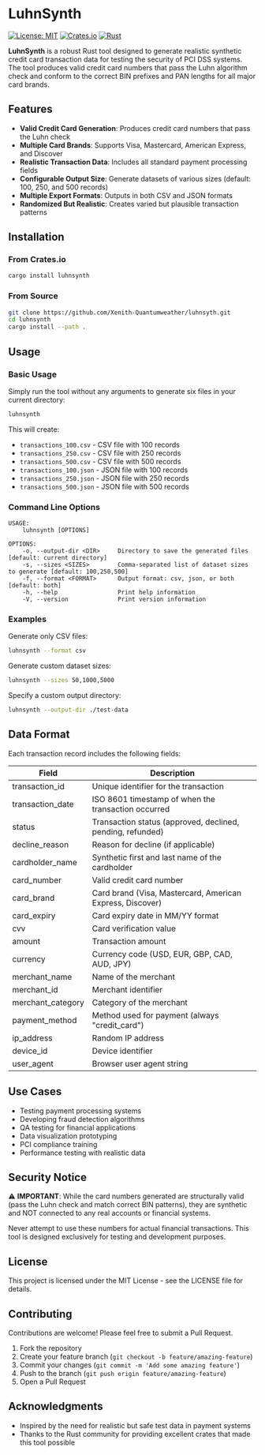 # LuhnSynth

[![License: MIT](https://img.shields.io/badge/License-MIT-yellow.svg)](https://opensource.org/licenses/MIT)
[![Crates.io](https://img.shields.io/crates/v/luhnsynth.svg)](https://crates.io/crates/luhnsynth)
[![Rust](https://github.com/yourusername/luhnsynth/workflows/Rust/badge.svg)](https://github.com/yourusername/luhnsynth/actions)

**LuhnSynth** is a robust Rust tool designed to generate realistic synthetic credit card transaction data for testing the security of PCI DSS systems. The tool produces valid credit card numbers that pass the Luhn algorithm check and conform to the correct BIN prefixes and PAN lengths for all major card brands.


## Features

- **Valid Credit Card Generation**: Produces credit card numbers that pass the Luhn check
- **Multiple Card Brands**: Supports Visa, Mastercard, American Express, and Discover
- **Realistic Transaction Data**: Includes all standard payment processing fields
- **Configurable Output Size**: Generate datasets of various sizes (default: 100, 250, and 500 records)
- **Multiple Export Formats**: Outputs in both CSV and JSON formats
- **Randomized But Realistic**: Creates varied but plausible transaction patterns

## Installation

### From Crates.io

```bash
cargo install luhnsynth
```

### From Source

```bash
git clone https://github.com/Xenith-Quantumweather/luhnsyth.git
cd luhnsynth
cargo install --path .
```

## Usage

### Basic Usage

Simply run the tool without any arguments to generate six files in your current directory:

```bash
luhnsynth
```

This will create:
- `transactions_100.csv` - CSV file with 100 records
- `transactions_250.csv` - CSV file with 250 records  
- `transactions_500.csv` - CSV file with 500 records
- `transactions_100.json` - JSON file with 100 records
- `transactions_250.json` - JSON file with 250 records
- `transactions_500.json` - JSON file with 500 records

### Command Line Options

```
USAGE:
    luhnsynth [OPTIONS]

OPTIONS:
    -o, --output-dir <DIR>     Directory to save the generated files [default: current directory]
    -s, --sizes <SIZES>        Comma-separated list of dataset sizes to generate [default: 100,250,500]
    -f, --format <FORMAT>      Output format: csv, json, or both [default: both]
    -h, --help                 Print help information
    -V, --version              Print version information
```

### Examples

Generate only CSV files:
```bash
luhnsynth --format csv
```

Generate custom dataset sizes:
```bash
luhnsynth --sizes 50,1000,5000
```

Specify a custom output directory:
```bash
luhnsynth --output-dir ./test-data
```

## Data Format

Each transaction record includes the following fields:

| Field | Description |
|-------|-------------|
| transaction_id | Unique identifier for the transaction |
| transaction_date | ISO 8601 timestamp of when the transaction occurred |
| status | Transaction status (approved, declined, pending, refunded) |
| decline_reason | Reason for decline (if applicable) |
| cardholder_name | Synthetic first and last name of the cardholder |
| card_number | Valid credit card number |
| card_brand | Card brand (Visa, Mastercard, American Express, Discover) |
| card_expiry | Card expiry date in MM/YY format |
| cvv | Card verification value |
| amount | Transaction amount |
| currency | Currency code (USD, EUR, GBP, CAD, AUD, JPY) |
| merchant_name | Name of the merchant |
| merchant_id | Merchant identifier |
| merchant_category | Category of the merchant |
| payment_method | Method used for payment (always "credit_card") |
| ip_address | Random IP address |
| device_id | Device identifier |
| user_agent | Browser user agent string |

## Use Cases

- Testing payment processing systems
- Developing fraud detection algorithms
- QA testing for financial applications
- Data visualization prototyping
- PCI compliance training
- Performance testing with realistic data

## Security Notice

⚠️ **IMPORTANT**: While the card numbers generated are structurally valid (pass the Luhn check and match correct BIN patterns), they are synthetic and NOT connected to any real accounts or financial systems. 

Never attempt to use these numbers for actual financial transactions. This tool is designed exclusively for testing and development purposes.

## License

This project is licensed under the MIT License - see the LICENSE file for details.

## Contributing

Contributions are welcome! Please feel free to submit a Pull Request.

1. Fork the repository
2. Create your feature branch (`git checkout -b feature/amazing-feature`)
3. Commit your changes (`git commit -m 'Add some amazing feature'`)
4. Push to the branch (`git push origin feature/amazing-feature`)
5. Open a Pull Request

## Acknowledgments

- Inspired by the need for realistic but safe test data in payment systems
- Thanks to the Rust community for providing excellent crates that made this tool possible
